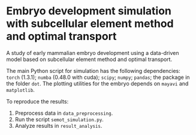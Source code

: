# Embryo development simulation with subcellular element method and optimal transport
A study of early mammalian embryo development using a data-driven model based on subcellular element method and optimal transport.

The main Python script for simulation has the following dependencies: ``torch`` (1.3.1); ``numba`` (0.48.0 with cuda); ``scipy``; ``numpy``; ``pandas``; the package in the folder ``dot``. The plotting utilities for the embryo depends on ``mayavi`` and ``matplotlib``.

To reproduce the results:
  1. Preprocess data in ``data_preprocessing``.
  2. Run the script ``semot_simulation.py``.
  3. Analyze results in ``result_analysis``.
